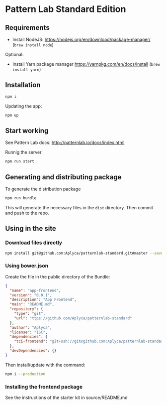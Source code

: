 Pattern Lab Standard Edition
=======================================

Requirements
------------

* Install NodeJS: https://nodejs.org/en/download/package-manager/ (`brew install node`)

Optional:

* Install Yarn package manager https://yarnpkg.com/en/docs/install (`brew install yarn`)

Installation
------------

```bash
npm i
```

Updating the app:

```bash
npm up
```

Start working
-------------

See Pattern Lab docs: http://patternlab.io/docs/index.html

Runnig the server

```bash
npm run start
```

Generating and distributing package
-----------------------------------

To generate the distribution package

```bash
npm run bundle
```

This will generate the necessary files in the `dist` directory. Then commit and push to the repo.

Using in the site
-----------------

### Download files directly

```bash
npm install git@github.com:Aplyca/patternlab-standard.git#master --save
```

### Using bower.json

Create the file in the public directory of the Bundle:

```json
{
  "name": "app-frontend",
  "version": "0.0.1",
  "description": "App Frontend",
  "main": "README.md",
  "repository": {
    "type": "git",
    "url": "ttps://github.com/Aplyca/patternlab-standard"
  },
  "author": "Aplyca",
  "license": "ISC",
  "dependencies": {
    "tci-frontend": "git+ssh://git@github.com:Aplyca/patternlab-standard.git#master"
  },
  "devDependencies": {}
}
```

Then install/update with the command:

```bash
npm i --production
```

### Installing the frontend package

See the instructions of the starter kit in source/README.md
